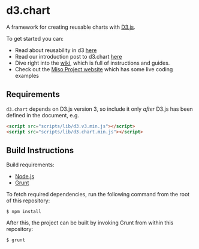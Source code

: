 # d3.chart

A framework for creating reusable charts with [D3.js](http://d3js.org).

To get started you can:

* Read about reusability in d3 [here](http://weblog.bocoup.com/reusability-with-d3/)
* Read our introduction post to d3.chart [here](http://weblog.bocoup.com/introducing-d3-chart/)
* Dive right into the [wiki](http://github.com/misoproject/d3.chart/wiki), which is full of instructions and guides.
* Check out the [Miso Project website](http://misoproject.com/d3-chart) which has some live coding examples 

## Requirements

`d3.chart` depends on D3.js version 3, so include it only *after* D3.js has been
defined in the document, e.g.

```html
<script src="scripts/lib/d3.v3.min.js"></script>
<script src="scripts/lib/d3.chart.min.js"></script>
```

## Build Instructions

Build requirements:

- [Node.js](http://nodejs.org)
- [Grunt](http://gruntjs.com)

To fetch required dependencies, run the following command from the root of
this repository:

    $ npm install

After this, the project can be built by invoking Grunt from within this
repository:

    $ grunt
